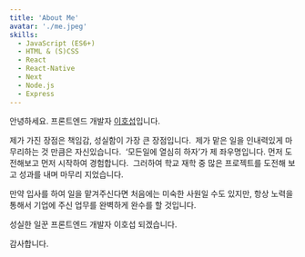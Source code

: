 ```yaml
---
title: 'About Me'
avatar: './me.jpeg'
skills:
  - JavaScript (ES6+)
  - HTML & (S)CSS
  - React
  - React-Native
  - Next
  - Node.js
  - Express
---
```


안녕하세요. 프론트엔드 개발자 [이호섭](https://github.com/HoSeopLee)입니다.

제가 가진 장점은 책임감, 성실함이 가장 큰 장점입니다.&nbsp;
제가 맡은 일을 인내력있게 마무리하는 것 만큼은 자신있습니다.&nbsp;
‘모든일에 열심히 하자’가 제 좌우명입니다. 먼저 도전해보고 먼저 시작하여 경험합니다.&nbsp;
그러하여 학교 재학 중 많은 프로젝트를 도전해 보고 성과를 내며 마무리 지었습니다.&nbsp;

만약 입사를 하여 일을 맡겨주신다면 처음에는 미숙한 사원일 수도 있지만, 항상 노력을 통해서 기업에 주신 업무를 완벽하게 완수를 할 것입니다.

성실한 일꾼 프론트엔드 개발자 이호섭 되겠습니다.

감사합니다.&nbsp;

